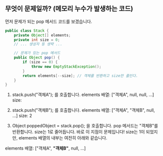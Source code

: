 ## 무엇이 문제일까? (메모리 누수가 발생하는 코드)
먼저 문제가 되는 pop 메서드 코드를 보겠습니다.

```Java
public class Stack {
    private Object[] elements;
    private int size = 0;
    // ... 생성자 등 생략 ...

    // 문제가 있는 pop 메서드
    public Object pop() {
        if (size == 0) {
            throw new EmptyStackException();
        }
        return elements[--size]; // 객체를 반환하고 size만 줄인다.
    }
}
```
1. stack.push("객체A"); 를 호출합니다.
elements 배열: ["객체A", null, null, ...]
size: 

2. stack.push("객체B"); 를 호출합니다.
elements 배열: ["객체A", "객체B", null, ...]
size: 2

3. Object poppedObject = stack.pop(); 을 호출합니다.
pop 메서드는 "객체B"를 반환합니다.
size는 1로 줄어듭니다.
바로 이 지점이 문제입니다! size는 1이 되었지만, elements 배열의 내부는 여전히 아래와 같습니다.

elements 배열: ["객체A", **"객체B"**, null, ...]
